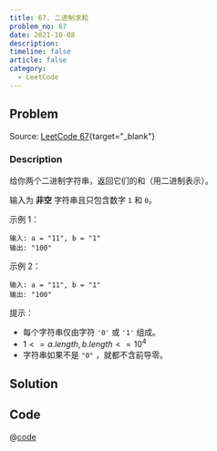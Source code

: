 ```yaml
---
title: 67. 二进制求和
problem_no: 67
date: 2021-10-08
description: 
timeline: false
article: false
category:
  - LeetCode
---
```


<!-- Description. -->

<!-- more -->

## Problem

Source: [LeetCode 67](https://leetcode-cn.com/problems/add-binary/){target="_blank"}

### Description

给你两个二进制字符串，返回它们的和（用二进制表示）。

输入为 **非空** 字符串且只包含数字 `1` 和 `0`。


示例 1：

```text
输入: a = "11", b = "1"
输出: "100"
```

示例 2：

```text
输入: a = "11", b = "1"
输出: "100"
```

提示：

- 每个字符串仅由字符 `'0'` 或 `'1'` 组成。
- $1 <= a.length, b.length <= 10^4$
- 字符串如果不是 `"0"` ，就都不含前导零。

## Solution

## Code

@[code](../../../../algorithm/code/leet-code/67-main.cpp)